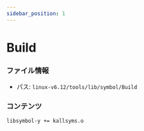 ```yaml
---
sidebar_position: 1
---
```

# Build

### ファイル情報

- パス: `linux-v6.12/tools/lib/symbol/Build`

### コンテンツ

```txt
libsymbol-y += kallsyms.o

```

